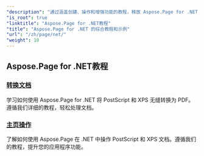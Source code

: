 ```yaml
---
"description": "通过涵盖创建、操作和增强功能的教程，释放 Aspose.Page for .NET 的潜力。轻松掌握从基础到高级的技术。"
"is_root": true
"linktitle": "Aspose.Page for .NET教程"
"title": "Aspose.Page for .NET 的综合教程和示例"
"url": "/zh/page/net/"
"weight": 10
---
```


## Aspose.Page for .NET教程 

### [转换文档](./convert-document/)
学习如何使用 Aspose.Page for .NET 将 PostScript 和 XPS 无缝转换为 PDF。遵循我们详细的教程，轻松处理文档。
### [主页操作](./master-page-manipulation/)
了解如何使用 Aspose.Page 在 .NET 中操作 PostScript 和 XPS 文档。遵循我们的教程，提升您的应用程序功能。